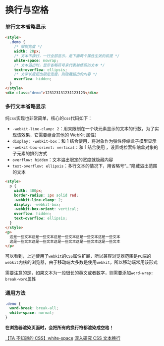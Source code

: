 # 换行与空格

### 单行文本省略显示

```html
<style>
  .demo {
    /* 限制宽度 */
    width: 20px;
    /* 文本不换行，一行全部显示，是下面两个属性生效的前提 */
    white-space: nowrap;
    /* 文本溢出时，显示省略符号来代表被修剪的文本 */
    text-overflow: ellipsis;
    /* 文字长度超出限定宽度，则隐藏超出的内容 */
    overflow: hidden;
  }
</style>
<div class="demo">123123131231123123</div>
```

### 多行文本省略显示

纯`css`实现也非常简单，核心的`css`代码如下：

- `-webkit-line-clamp: 2`：用来限制在一个块元素显示的文本的行数，为了实现该效果，它需要组合其他的 WebKit 属性）
- `display: -webkit-box`：和 1 结合使用，将对象作为弹性伸缩盒子模型显示
- `-webkit-box-orient: vertical`：和 1 结合使用 ，设置或检索伸缩盒对象的子元素的排列方式
- `overflow: hidden`：文本溢出限定的宽度就隐藏内容
- `text-overflow: ellipsis`：多行文本的情况下，用省略号“…”隐藏溢出范围的文本

```html
<style>
  p {
    width: 400px;
    border-radius: 1px solid red;
    -webkit-line-clamp: 2;
    display: -webkit-box;
    -webkit-box-orient: vertical;
    overflow: hidden;
    text-overflow: ellipsis;
  }
</style>
<p>
  这是一些文本这是一些文本这是一些文本这是一些文本这是一些文本
  这是一些文本这是一些文本这是一些文本这是一些文本这是一些文本
</p>
```

可以看到，上述使用了`webkit`的`CSS`属性扩展，所以兼容浏览器范围是`PC`端的`webkit`内核的浏览器，由于移动端大多数是使用`webkit`，所以移动端常用该形式

需要注意的是，如果文本为一段很长的英文或者数字，则需要添加`word-wrap: break-word`属性

### 通用方法

```css
.demo {
  word-break: break-all;
  white-space: normal;
}
```

**在浏览器渲染页面时，会把所有的换行符都渲染成空格！**

[【TA 不知道的 CSS】white-space](https://juejin.cn/post/7123521272964710436)
[深入研究 CSS 文本换行](https://blog.csdn.net/wang_yu_shun/article/details/124854767)
